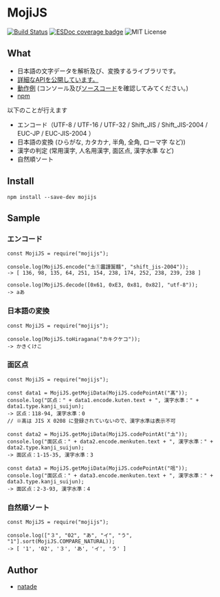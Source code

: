 # MojiJS #
[![Build Status](https://travis-ci.org/natade-jp/MojiJS.svg?branch=master)](https://travis-ci.org/natade-jp/MojiJS)
[![ESDoc coverage badge](https://natade-jp.github.io/MojiJS/docs/badge.svg)](https://natade-jp.github.io/MojiJS/docs/)
![MIT License](https://img.shields.io/badge/license-MIT-blue.svg?style=flat)

## What ##
- 日本語の文字データを解析及び、変換するライブラリです。
- [詳細なAPIを公開しています。](https://natade-jp.github.io/MojiJS/docs/)
- [動作例](https://natade-jp.github.io/MojiJS/html/examples/demos/Text/) (コンソール及び[ソースコード](https://natade-jp.github.io/MojiJS/html/examples/demos/Text/main.mjs)を確認してみてください。)
- [npm](https://www.npmjs.com/package/mojijs)

以下のことが行えます
- エンコード（UTF-8 / UTF-16 / UTF-32 / Shift_JIS / Shift_JIS-2004 / EUC-JP / EUC-JIS-2004 ）
- 日本語の変換 (ひらがな, カタカナ, 半角, 全角, ローマ字 など))
- 漢字の判定 (常用漢字, 人名用漢字, 面区点, 漢字水準 など)
- 自然順ソート

## Install ##
```
npm install --save-dev mojijs
```

## Sample ##

### エンコード
```
const MojiJS = require("mojijs");

console.log(MojiJS.encode("圡①靁謹𪘂麵", "shift_jis-2004"));
-> [ 136, 98, 135, 64, 251, 154, 238, 174, 252, 238, 239, 238 ]

console.log(MojiJS.decode([0x61, 0xE3, 0x81, 0x82], "utf-8"));
-> aあ
```

### 日本語の変換
```
const MojiJS = require("mojijs");

console.log(MojiJS.toHiragana("カキクケコ"));
-> かきくけこ
```

### 面区点
```
const MojiJS = require("mojijs");

const data1 = MojiJS.getMojiData(MojiJS.codePointAt("髙"));
console.log("区点：" + data1.encode.kuten.text + ", 漢字水準：" + data1.type.kanji_suijun);
-> 区点：118-94, 漢字水準：0
// ※髙は JIS X 0208 に登録されていないので、漢字水準は表示不可

const data2 = MojiJS.getMojiData(MojiJS.codePointAt("圡"));
console.log("面区点：" + data2.encode.menkuten.text + ", 漢字水準：" + data2.type.kanji_suijun);
-> 面区点：1-15-35, 漢字水準：3

const data3 = MojiJS.getMojiData(MojiJS.codePointAt("唁"));
console.log("面区点：" + data3.encode.menkuten.text + ", 漢字水準：" + data3.type.kanji_suijun);
-> 面区点：2-3-93, 漢字水準：4

```


### 自然順ソート
```
const MojiJS = require("mojijs");

console.log(["３", "02", "あ", "イ", "う", "1"].sort(MojiJS.COMPARE_NATURAL));
-> [ '1', '02', '３', 'あ', 'イ', 'う' ]
```

## Author ##
- [natade](https://twitter.com/natadea)
